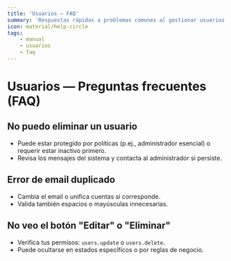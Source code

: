 ```yaml
---
title: 'Usuarios — FAQ'
summary: 'Respuestas rápidas a problemas comunes al gestionar usuarios.'
icon: material/help-circle
tags:
    - manual
    - usuarios
    - faq
---
```


# Usuarios — Preguntas frecuentes (FAQ)

## No puedo eliminar un usuario

- Puede estar protegido por políticas (p.ej., administrador esencial) o requerir estar inactivo primero.
- Revisa los mensajes del sistema y contacta al administrador si persiste.

## Error de email duplicado

- Cambia el email o unifica cuentas si corresponde.
- Valida también espacios o mayúsculas innecesarias.

## No veo el botón "Editar" o "Eliminar"

- Verifica tus permisos: `users.update` o `users.delete`.
- Puede ocultarse en estados específicos o por reglas de negocio.
